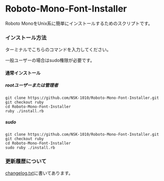 # Roboto-Mono-Font-Installer
Roboto MonoをUnix系に簡単にインストールするためのスクリプトです。

### インストール方法

ターミナルでこちらのコマンドを入力してください。

一般ユーザーの場合はsudo権限が必要です。

#### 通常インストール

##### rootユーザーまたは管理者

```
git clone https://github.com/NSK-1010/Roboto-Mono-Font-Installer.git
git checkout ruby
cd Roboto-Mono-Font-Installer
ruby ./install.rb
```

##### sudo

```
git clone https://github.com/NSK-1010/Roboto-Mono-Font-Installer.git
git checkout ruby
cd Roboto-Mono-Font-Installer
sudo ruby ./install.rb
```

### 更新履歴について

[changelog.txt](./changelog.txt)に書いてあります。
